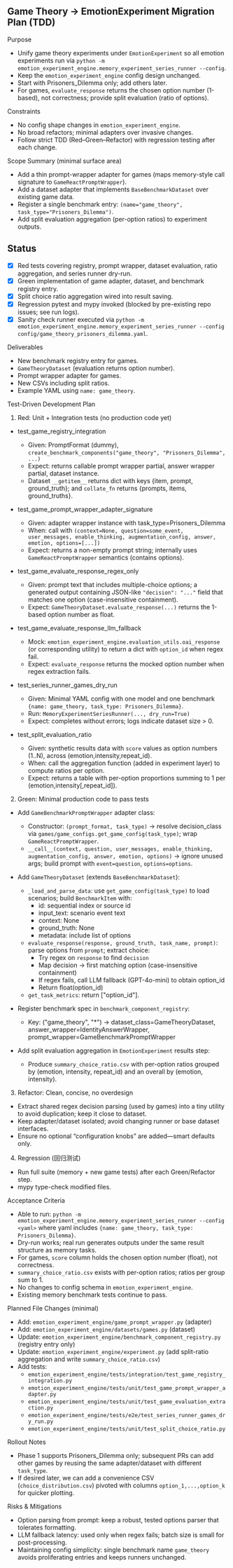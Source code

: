## Game Theory → EmotionExperiment Migration Plan (TDD)

Purpose
- Unify game theory experiments under `EmotionExperiment` so all emotion experiments run via `python -m emotion_experiment_engine.memory_experiment_series_runner --config`.
- Keep the `emotion_experiment_engine` config design unchanged.
- Start with Prisoners_Dilemma only; add others later.
- For games, `evaluate_response` returns the chosen option number (1-based), not correctness; provide split evaluation (ratio of options).

Constraints
- No config shape changes in `emotion_experiment_engine`.
- No broad refactors; minimal adapters over invasive changes.
- Follow strict TDD (Red–Green–Refactor) with regression testing after each change.

Scope Summary (minimal surface area)
- Add a thin prompt-wrapper adapter for games (maps memory-style call signature to `GameReactPromptWrapper`).
- Add a dataset adapter that implements `BaseBenchmarkDataset` over existing game data.
- Register a single benchmark entry: `(name="game_theory", task_type="Prisoners_Dilemma")`.
- Add split evaluation aggregation (per-option ratios) to experiment outputs.

## Status
- [x] Red tests covering registry, prompt wrapper, dataset evaluation, ratio aggregation, and series runner dry-run.
- [x] Green implementation of game adapter, dataset, and benchmark registry entry.
- [x] Split choice ratio aggregation wired into result saving.
- [x] Regression pytest and mypy invoked (blocked by pre-existing repo issues; see run logs).
- [x] Sanity check runner executed via `python -m emotion_experiment_engine.memory_experiment_series_runner --config config/game_theory_prisoners_dilemma.yaml`.

Deliverables
- New benchmark registry entry for games.
- `GameTheoryDataset` (evaluation returns option number). 
- Prompt wrapper adapter for games.
- New CSVs including split ratios.
- Example YAML using `name: game_theory`.

Test-Driven Development Plan

1) Red: Unit + Integration tests (no production code yet)
- test_game_registry_integration
  - Given: PromptFormat (dummy), `create_benchmark_components("game_theory", "Prisoners_Dilemma", ...)`
  - Expect: returns callable prompt wrapper partial, answer wrapper partial, dataset instance.
  - Dataset `__getitem__` returns dict with keys {item, prompt, ground_truth}; and `collate_fn` returns {prompts, items, ground_truths}.

- test_game_prompt_wrapper_adapter_signature
  - Given: adapter wrapper instance with task_type=Prisoners_Dilemma
  - When: call with `(context=None, question=some_event, user_messages, enable_thinking, augmentation_config, answer, emotion, options=[...])`
  - Expect: returns a non-empty prompt string; internally uses `GameReactPromptWrapper` semantics (contains options).

- test_game_evaluate_response_regex_only
  - Given: prompt text that includes multiple-choice options; a generated output containing JSON-like `"decision": "..."` field that matches one option (case-insensitive containment).
  - Expect: `GameTheoryDataset.evaluate_response(...)` returns the 1-based option number as float.

- test_game_evaluate_response_llm_fallback
  - Mock: `emotion_experiment_engine.evaluation_utils.oai_response` (or corresponding utility) to return a dict with `option_id` when regex fail.
  - Expect: `evaluate_response` returns the mocked option number when regex extraction fails.

- test_series_runner_games_dry_run
  - Given: Minimal YAML config with one model and one benchmark `{name: game_theory, task_type: Prisoners_Dilemma}`.
  - Run: `MemoryExperimentSeriesRunner(..., dry_run=True)`
  - Expect: completes without errors; logs indicate dataset size > 0.

- test_split_evaluation_ratio
  - Given: synthetic results data with `score` values as option numbers (1..N), across (emotion,intensity,repeat_id).
  - When: call the aggregation function (added in experiment layer) to compute ratios per option.
  - Expect: returns a table with per-option proportions summing to 1 per (emotion,intensity[,repeat_id]).

2) Green: Minimal production code to pass tests
- Add `GameBenchmarkPromptWrapper` adapter class:
  - Constructor: `(prompt_format, task_type)` → resolve decision_class via `games/game_configs.get_game_config(task_type)`; wrap `GameReactPromptWrapper`.
  - `__call__(context, question, user_messages, enable_thinking, augmentation_config, answer, emotion, options)` → ignore unused args; build prompt with `event=question`, `options=options`.

- Add `GameTheoryDataset` (extends `BaseBenchmarkDataset`):
  - `_load_and_parse_data`: use `get_game_config(task_type)` to load scenarios; build `BenchmarkItem` with:
    - id: sequential index or source id
    - input_text: scenario event text
    - context: None
    - ground_truth: None
    - metadata: include list of options
  - `evaluate_response(response, ground_truth, task_name, prompt)`: parse options from `prompt`; extract choice:
    - Try regex on `response` to find `decision`
    - Map decision → first matching option (case-insensitive containment)
    - If regex fails, call LLM fallback (GPT-4o-mini) to obtain option_id
    - Return float(option_id)
  - `get_task_metrics`: return ["option_id"].

- Register benchmark spec in `benchmark_component_registry`:
  - Key: ("game_theory", "*") → dataset_class=GameTheoryDataset, answer_wrapper=IdentityAnswerWrapper, prompt_wrapper=GameBenchmarkPromptWrapper

- Add split evaluation aggregation in `EmotionExperiment` results step:
  - Produce `summary_choice_ratio.csv` with per-option ratios grouped by (emotion, intensity, repeat_id) and an overall by (emotion, intensity).

3) Refactor: Clean, concise, no overdesign
- Extract shared regex decision parsing (used by games) into a tiny utility to avoid duplication; keep it close to dataset.
- Keep adapter/dataset isolated; avoid changing runner or base dataset interfaces.
- Ensure no optional “configuration knobs” are added—smart defaults only.

4) Regression (回归测试)
- Run full suite (memory + new game tests) after each Green/Refactor step.
- mypy type-check modified files.

Acceptance Criteria
- Able to run: `python -m emotion_experiment_engine.memory_experiment_series_runner --config <yaml>` where yaml includes `{name: game_theory, task_type: Prisoners_Dilemma}`.
- Dry-run works; real run generates outputs under the same result structure as memory tasks.
- For games, `score` column holds the chosen option number (float), not correctness.
- `summary_choice_ratio.csv` exists with per-option ratios; ratios per group sum to 1.
- No changes to config schema in `emotion_experiment_engine`.
- Existing memory benchmark tests continue to pass.

Planned File Changes (minimal)
- Add: `emotion_experiment_engine/game_prompt_wrapper.py` (adapter)
- Add: `emotion_experiment_engine/datasets/games.py` (dataset)
- Update: `emotion_experiment_engine/benchmark_component_registry.py` (registry entry only)
- Update: `emotion_experiment_engine/experiment.py` (add split-ratio aggregation and write `summary_choice_ratio.csv`)
- Add tests:
  - `emotion_experiment_engine/tests/integration/test_game_registry_integration.py`
  - `emotion_experiment_engine/tests/unit/test_game_prompt_wrapper_adapter.py`
  - `emotion_experiment_engine/tests/unit/test_game_evaluation_extraction.py`
  - `emotion_experiment_engine/tests/e2e/test_series_runner_games_dry_run.py`
  - `emotion_experiment_engine/tests/unit/test_split_choice_ratio.py`

Rollout Notes
- Phase 1 supports Prisoners_Dilemma only; subsequent PRs can add other games by reusing the same adapter/dataset with different `task_type`.
- If desired later, we can add a convenience CSV (`choice_distribution.csv`) pivoted with columns `option_1,...,option_k` for quicker plotting.

Risks & Mitigations
- Option parsing from prompt: keep a robust, tested options parser that tolerates formatting.
- LLM fallback latency: used only when regex fails; batch size is small for post-processing.
- Maintaining config simplicity: single benchmark name `game_theory` avoids proliferating entries and keeps runners unchanged.
